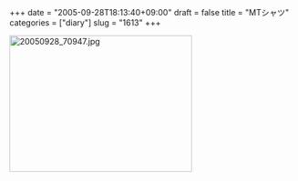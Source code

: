 +++
date = "2005-09-28T18:13:40+09:00"
draft = false
title = "MTシャツ"
categories = ["diary"]
slug = "1613"
+++

<img src="http://ieiriblog.img.jugem.cc/20050928_70947.jpg" class="pict" width="320" height="240" alt="20050928_70947.jpg" />
